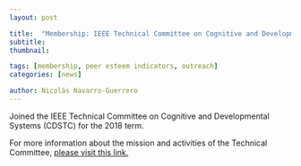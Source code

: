 ```yaml
---
layout: post

title:  "Membership: IEEE Technical Committee on Cognitive and Developmental Systems (CDSTC)"
subtitle: 
thumbnail: 

tags: [membership, peer esteem indicators, outreach]
categories: [news]

author: Nicolás Navarro-Guerrero
---
```


Joined the IEEE Technical Committee on Cognitive and Developmental Systems (CDSTC) for the 2018 term.

For more information about the mission and activities of the Technical Committee, <a href="https://cis.ieee.org/cognitive-and-developmental-systems-tc.html" target="_blank">please visit this link.</a>

<!--more-->

